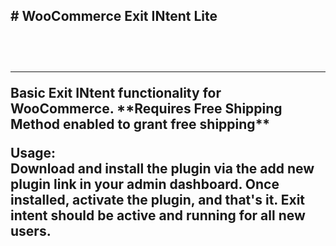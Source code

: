 <h2># WooCommerce Exit INtent Lite<h2><br>
<hr>
<p>Basic Exit INtent functionality for WooCommerce. <strong> **Requires Free Shipping Method enabled to grant free shipping**</strong></p>

<p>Usage: <br> Download and install the plugin via the add new plugin link in your admin dashboard. Once installed, activate the plugin, and that's it. Exit intent should be active and running for all new users.</p>
